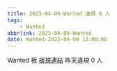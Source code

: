 ```yaml
---
title: 2023-04-09-Wanted 違規 0 人
tags:
    - Wanted
abbrlink: 2023-04-09-Wanted
date: Wanted-2023-04-09 12:00:00
---
```

Wanted 板 [板規連結](https://www.ptt.cc/bbs/Wanted/M.1608829773.A.D3B.html)
昨天違規 0 人
